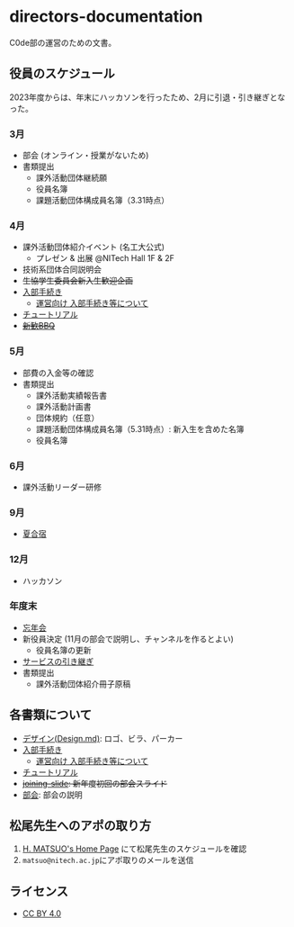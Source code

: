 # directors-documentation
C0de部の運営のための文書。

## 役員のスケジュール
2023年度からは、年末にハッカソンを行ったため、2月に引退・引き継ぎとなった。

### 3月
- 部会 (オンライン・授業がないため)
- 書類提出
    - 課外活動団体継続願
    - 役員名簿
    - 課題活動団体構成員名簿（3.31時点）
### 4月
- 課外活動団体紹介イベント (名工大公式)
    - プレゼン & 出展 @NITech Hall 1F & 2F
- 技術系団体合同説明会
- ~~生協学生委員会新入生歓迎企画~~
- [入部手続き](Joining.md)
    - [運営向け 入部手続き等について](JoiningForDirectors.md)
- [チュートリアル](Tutorial.md)
- ~~[新歓BBQ](WelcomeBBQ.md)~~
### 5月
- 部費の入金等の確認
- 書類提出
    - 課外活動実績報告書
    - 課外活動計画書
    - 団体規約（任意）
    - 課題活動団体構成員名簿（5.31時点）: 新入生を含めた名簿
    - 役員名簿
### 6月
- 課外活動リーダー研修
### 9月
- [夏合宿](SummerCamp.md)
### 12月
- ハッカソン
### 年度末
- [忘年会](YearEndParty.md)
- 新役員決定 (11月の部会で説明し、チャンネルを作るとよい)
    - 役員名簿の更新
- [サービスの引き継ぎ](Service.md)
- 書類提出
    - 課外活動団体紹介冊子原稿

## 各書類について
- [デザイン(Design.md)](Design.md): ロゴ、ビラ、パーカー
- [入部手続き](Joining.md)
    - [運営向け 入部手続き等について](JoiningForDirectors.md)
- [チュートリアル](Tutorial.md)
- ~~[joining-slide](./joining-slide): 新年度初回の部会スライド~~
- [部会](Meeting.md): 部会の説明

## 松尾先生へのアポの取り方
1. [H. MATSUO's Home Page](http://www.matlab.nitech.ac.jp/~matsuo/) にて松尾先生のスケジュールを確認
2. `matsuo@nitech.ac.jp`にアポ取りのメールを送信

## ライセンス
- [CC BY 4.0](LICENSE)

